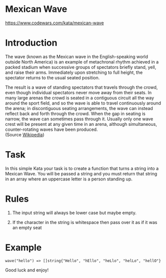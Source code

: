 # Mexican Wave

https://www.codewars.com/kata/mexican-wave

# Introduction

The wave (known as the Mexican wave in the English-speaking world outside North America) is an example of metachronal rhythm achieved in a packed stadium when successive groups of spectators briefly stand, yell, and raise their arms. Immediately upon stretching to full height, the spectator returns to the usual seated position.

The result is a wave of standing spectators that travels through the crowd, even though individual spectators never move away from their seats. In many large arenas the crowd is seated in a contiguous circuit all the way around the sport field, and so the wave is able to travel continuously around the arena; in discontiguous seating arrangements, the wave can instead reflect back and forth through the crowd. When the gap in seating is narrow, the wave can sometimes pass through it. Usually only one wave crest will be present at any given time in an arena, although simultaneous, counter-rotating waves have been produced. <br />
(Source [Wikipedia](https://en.wikipedia.org/wiki/Wave_(audience)))


# Task
In this simple Kata your task is to create a function that turns a string into a Mexican Wave. You will be passed a string and you must return that string in an array where an uppercase letter is a person standing up.

# Rules
1.  The input string will always be lower case but maybe empty.

2.  If the character in the string is whitespace then pass over it as if it was an empty seat


# Example
```
wave("hello") => []string{"Hello", "hEllo", "heLlo", "helLo", "hellO"}
```

Good luck and enjoy!
